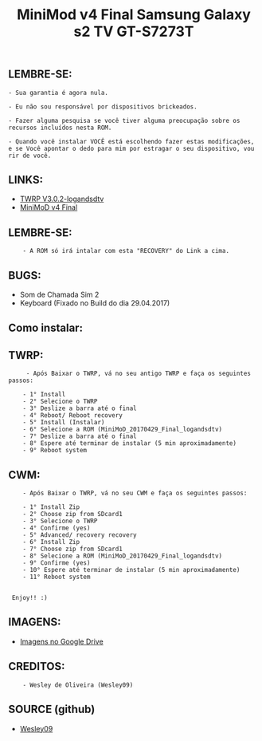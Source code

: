 ﻿---
title: MiniMod v4 Final Samsung Galaxy s2 TV GT-S7273T
---




## LEMBRE-SE: ##




    - Sua garantia é agora nula.
	
    - Eu não sou responsável por dispositivos brickeados.
	
    - Fazer alguma pesquisa se você tiver alguma preocupação sobre os recursos incluídos nesta ROM.
	
    - Quando você instalar VOCÊ está escolhendo fazer estas modificações, e se Você apontar o dedo para mim por estragar o seu dispositivo, vou rir de você.

	
	
	
	
## LINKS: ##




* [TWRP V3.0.2-logandsdtv](http://adf.ly/1mPeDR)
* [MiniMoD v4 Final](http://adf.ly/1mPlgP)





## LEMBRE-SE: ## 




        - A ROM só irá intalar com esta "RECOVERY" do Link a cima.
		



## BUGS: ##




   - Som de Chamada Sim 2
   - Keyboard (Fixado no Build do dia 29.04.2017)



   
## Como instalar: ##
		
		

   ## TWRP: ##
   
   

         - Após Baixar o TWRP, vá no seu antigo TWRP e faça os seguintes passos:

        - 1° Install
        - 2° Selecione o TWRP 
        - 3° Deslize a barra até o final
        - 4° Reboot/ Reboot recovery
		- 5° Install (Instalar)
		- 6° Selecione a ROM (MiniMoD_20170429_Final_logandsdtv)
		- 7° Deslize a barra até o final
		- 8° Espere até terminar de instalar (5 min aproximadamente)
		- 9° Reboot system

		
		
		
   ## CWM: ##
   
   
   

        - Após Baixar o TWRP, vá no seu CWM e faça os seguintes passos:

        - 1° Install Zip
        - 2° Choose zip from SDcard1
        - 3° Selecione o TWRP
        - 4° Confirme (yes)
        - 5° Advanced/ recovery recovery
		- 6° Install Zip
		- 7° Choose zip from SDcard1
		- 8° Selecione a ROM (MiniMoD_20170429_Final_logandsdtv)
		- 9° Confirme (yes)
		- 10° Espere até terminar de instalar (5 min aproximadamente)
		- 11° Reboot system


     Enjoy!! :)


	 
	 

## IMAGENS: ##



* [Imagens no Google Drive](https://drive.google.com/open?id=0B0rU9DoTSkTkakwtVDNOVkMwbTQ)




## CREDITOS: ##




        - Wesley de Oliveira (Wesley09)
	
	
	
	
## SOURCE (github) ##




* [Wesley09](https://github.com/Wesley09)

